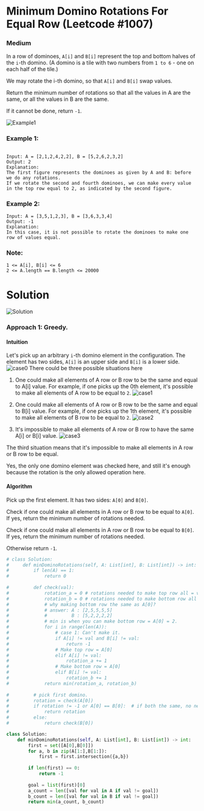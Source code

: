 Minimum Domino Rotations For Equal Row (Leetcode #1007)
===============================
### Medium


In a row of dominoes, `A[i]` and `B[i]` represent the top and bottom halves of the `i`-th domino.  (A domino is a tile with two numbers from `1 to 6` -
one on each half of the tile.)

We may rotate the i-th domino, so that `A[i]` and `B[i]` swap values.

Return the minimum number of rotations so that all the values in A are the same, or all the values in B are the same.

If it cannot be done, return `-1`.

![Example1](https://assets.leetcode.com/uploads/2019/03/08/domino.png)

### Example 1:

```

Input: A = [2,1,2,4,2,2], B = [5,2,6,2,3,2]
Output: 2
Explanation: 
The first figure represents the dominoes as given by A and B: before we do any rotations.
If we rotate the second and fourth dominoes, we can make every value in the top row equal to 2, as indicated by the second figure.
```

### Example 2:
```
Input: A = [3,5,1,2,3], B = [3,6,3,3,4]
Output: -1
Explanation: 
In this case, it is not possible to rotate the dominoes to make one row of values equal.
 ```

### Note:
```
1 <= A[i], B[i] <= 6
2 <= A.length == B.length <= 20000
```

Solution
========
![Solution]()
### Approach 1: Greedy.
#### Intuition
Let's pick up an arbitrary `i`-th domino element in the configuration. The element has two sides, `A[i]` is an upper side and `B[i]` is a lower side.
![case0](https://leetcode.com/problems/minimum-domino-rotations-for-equal-row/Figures/1007/config.png)
There could be three possible situations here

1. One could make all elements of A row or B row to be the same and equal to A[i] value.
For example, if one picks up the 0th element, it's possible to make all elements of A row to be equal to `2`.
![case1](https://leetcode.com/problems/minimum-domino-rotations-for-equal-row/Figures/1007/s1.png)

2. One could make all elements of A row or B row to be the same and equal to B[i] value.
For example, if one picks up the 1th element, it's possible to make all elements of B row to be equal to `2`.
![case2](https://leetcode.com/problems/minimum-domino-rotations-for-equal-row/Figures/1007/s2.png)

3. It's impossible to make all elements of A row or B row to have the same A[i] or B[i] value.
![case3](https://leetcode.com/problems/minimum-domino-rotations-for-equal-row/Figures/1007/s3.png)

The third situation means that it's impossible to make all elements in A row or B row to be equal.

Yes, the only one domino element was checked here, and still it's enough because the rotation is the only allowed operation here.

#### Algorithm

Pick up the first element. It has two sides: `A[0]` and `B[0]`.

Check if one could make all elements in A row or B row to be equal to `A[0]`. If yes, return the minimum number of rotations needed.

Check if one could make all elements in A row or B row to be equal to `B[0]`. If yes, return the minimum number of rotations needed.

Otherwise return `-1`.

```python
# class Solution:
#     def minDominoRotations(self, A: List[int], B: List[int]) -> int:
#         if len(A) == 1:
#             return 0
        
#         def check(val):
#             rotation_a = 0 # rotations needed to make top row all = val
#             rotation_b = 0 # rotations needed to make bottom row all = val
#             # why making bottom row the same as A[0]?
#             # answer: A : [2,5,5,5,5]
#             #         B : [5,2,2,2,2]
#             # min is when you can make bottom row = A[0] = 2.
#             for i in range(len(A)):
#                 # case 1: Can't make it.
#                 if A[i] != val and B[i] != val:
#                     return -1
#                 # Make top row = A[0]
#                 elif A[i] != val:
#                     rotation_a += 1
#                 # Make bottom row = A[0]
#                 elif B[i] != val:
#                     rotation_b += 1 
#             return min(rotation_a, rotation_b)
                
#         # pick first domino.
#         rotation = check(A[0])
#         if rotation != -1 or A[0] == B[0]:  # if both the same, no need to check B[0]
#             return rotation
#         else:
#             return check(B[0])

class Solution:
    def minDominoRotations(self, A: List[int], B: List[int]) -> int:
        first = set([A[0],B[0]])       
        for a, b in zip(A[1:],B[1:]):
            first = first.intersection({a,b})
        
        if len(first) == 0:
            return -1
        
        goal = list(first)[0]
        a_count = len([val for val in A if val != goal])
        b_count = len([val for val in B if val != goal])
        return min(a_count, b_count)
```
